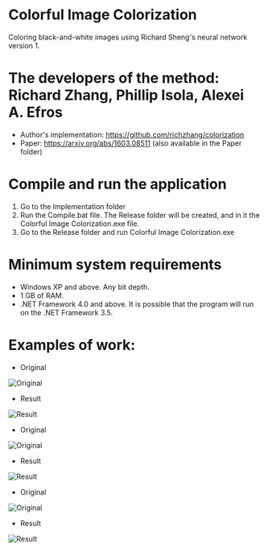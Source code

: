 # Colorful Image Colorization
Coloring black-and-white images using Richard Sheng's neural network version 1.

# The developers of the method: Richard Zhang, Phillip Isola, Alexei A. Efros
* Author's implementation: https://github.com/richzhang/colorization
* Paper: https://arxiv.org/abs/1603.08511 (also available in the Paper folder)

# Compile and run the application
1. Go to the Implementation folder
2. Run the Compile.bat file. The Release folder will be created, and in it the Colorful Image Colorization.exe file.
3. Go to the Release folder and run Colorful Image Colorization.exe

# Minimum system requirements
* Windows XP and above. Any bit depth.
* 1 GB of RAM.
* .NET Framework 4.0 and above. It is possible that the program will run on the .NET Framework 3.5.

# Examples of work:

* Original

![Original](https://github.com/ColorfulSoft/StyleTransfer-Colorization-SuperResolution/blob/English/Colorization/2016.%20Colorful%20Image%20Colorization/Examples/1.jpg)

* Result

![Result](https://github.com/ColorfulSoft/ColorfulSoft/StyleTransfer-Colorization-SuperResolution/blob/English/Colorization/2016.%20Colorful%20Image%20Colorization/Examples/Result_1.png)

* Original

![Original](https://github.com/ColorfulSoft/StyleTransfer-Colorization-SuperResolution/blob/English/Colorization/2016.%20Colorful%20Image%20Colorization/Examples/2.jpg)

* Result

![Result](https://github.com/ColorfulSoft/StyleTransfer-Colorization-SuperResolution/blob/English/Colorization/2016.%20Colorful%20Image%20Colorization/Examples/Result_2.png)

* Original

![Original](https://github.com/ColorfulSoft/StyleTransfer-Colorization-SuperResolution/blob/English/Colorization/2016.%20Colorful%20Image%20Colorization/Examples/3.jpg)

* Result

![Result](https://github.com/ColorfulSoft/StyleTransfer-Colorization-SuperResolution/blob/English/Colorization/2016.%20Colorful%20Image%20Colorization/Examples/Result_3.png)
